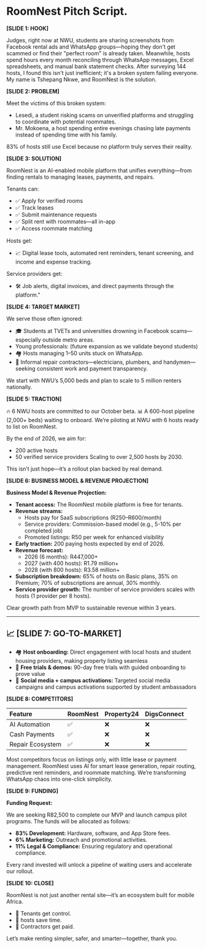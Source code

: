 # RoomNest Pitch Script.

**[SLIDE 1: HOOK]**

Judges, right now at NWU, students are sharing screenshots from Facebook rental ads and WhatsApp groups—hoping they don't get scammed or find their "perfect room" is already taken. Meanwhile, hosts spend hours every month reconciling through WhatsApp messages, Excel spreadsheets, and manual bank statement checks. After surveying 144 hosts, I found this isn't just inefficient; it's a broken system failing everyone. My name is Tshepang Nkwe, and RoomNest is the solution.

**[SLIDE 2: PROBLEM]**

Meet the victims of this broken system:

- Lesedi, a student risking scams on unverified platforms and struggling to coordinate with potential roommates.
- Mr. Mokoena, a host spending entire evenings chasing late payments instead of spending time with his family.

83% of hosts still use Excel because no platform truly serves their reality.

**[SLIDE 3: SOLUTION]**

RoomNest is an AI-enabled mobile platform that unifies everything—from finding rentals to managing leases, payments, and repairs.

Tenants can:
- ✅ Apply for verified rooms
- ✅ Track leases
- ✅ Submit maintenance requests
- ✅ Split rent with roommates—all in-app
- ✅ Access roommate matching

Hosts get:
- 📈 Digital lease tools, automated rent reminders, tenant screening, and income and expense tracking.

Service providers get:
- 🛠 Job alerts, digital invoices, and direct payments through the platform."

**[SLIDE 4: TARGET MARKET]**

We serve those often ignored:

- 🎓 Students at TVETs and universities drowning in Facebook scams—especially outside metro areas.
- Young professionals: (future expansion as we validate beyond students)
- 🏘️ Hosts managing 1–50 units stuck on WhatsApp.
- 🔧 Informal repair contractors—electricians, plumbers, and handymen—seeking consistent work and payment transparency.

We start with NWU’s 5,000 beds and plan to scale to 5 million renters nationally.


**[SLIDE 5: TRACTION]**

🔥 6 NWU hosts are committed to our October beta.
📊 A 600-host pipeline (2,000+ beds) waiting to onboard.
We’re piloting at NWU with 6 hosts ready to list on RoomNest.

By the end of 2026, we aim for:

- 200 active hosts
- 50 verified service providers
Scaling to over 2,500 hosts by 2030.

This isn’t just hope—it’s a rollout plan backed by real demand.

**[SLIDE 6: BUSINESS MODEL \& REVENUE PROJECTION]**


**Business Model & Revenue Projection:**

- **Tenant access:** The RoomNest mobile platform is free for tenants.
- **Revenue streams:**
    - Hosts pay for SaaS subscriptions (R250–R600/month)
    - Service providers: Commission-based model (e.g., 5-10% per completed job)
    - Promoted listings: R50 per week for enhanced visibility
- **Early traction:** 200 paying hosts expected by end of 2026.
- **Revenue forecast:**
    - 2026 (6 months): R447,000+
    - 2027 (with 400 hosts): R1.79 million+
    - 2028 (with 800 hosts): R3.58 million+
- **Subscription breakdown:** 65% of hosts on Basic plans, 35% on Premium; 70% of subscriptions are annual, 30% monthly.
- **Service provider growth:** The number of service providers scales with hosts (1 provider per 8 hosts).

Clear growth path from MVP to sustainable revenue within 3 years.

---

## 📈 [SLIDE 7: GO-TO-MARKET]

- 🏘️ **Host onboarding:** Direct engagement with local hosts and student housing providers, making property listing seamless
- 🎁 **Free trials & demos:** 90-day free trials with guided onboarding to prove value
- 📲 **Social media + campus activations:** Targeted social media campaigns and campus activations supported by student ambassadors



**[SLIDE 8: COMPETITORS]**


| Feature | RoomNest | Property24 | DigsConnect |
| :-- | :-- | :-- | :-- |
| AI Automation | ✅ | ❌ | ❌ |
| Cash Payments | ✅ | ❌ | ❌ |
| Repair Ecosystem | ✅ | ❌ | ❌ |

Most competitors focus on listings only, with little lease or payment management. RoomNest uses AI for smart lease generation, repair routing, predictive rent reminders, and roommate matching. We’re transforming WhatsApp chaos into one-click simplicity.

**[SLIDE 9: FUNDING]**

**Funding Request:**

We are seeking R82,500 to complete our MVP and launch campus pilot programs. The funds will be allocated as follows:

- **83% Development:** Hardware, software, and App Store fees.
- **6% Marketing:** Outreach and promotional activities. 
- **11% Legal & Compliance:** Ensuring regulatory and operational compliance. 

Every rand invested will unlock a pipeline of waiting users and accelerate our rollout.


**[SLIDE 10: CLOSE]**

RoomNest is not just another rental site—it’s an ecosystem built for mobile Africa.

- 🎯 Tenants get control.
- 🧰 hosts save time.
- 💸 Contractors get paid. 

Let’s make renting simpler, safer, and smarter—together, thank you.
